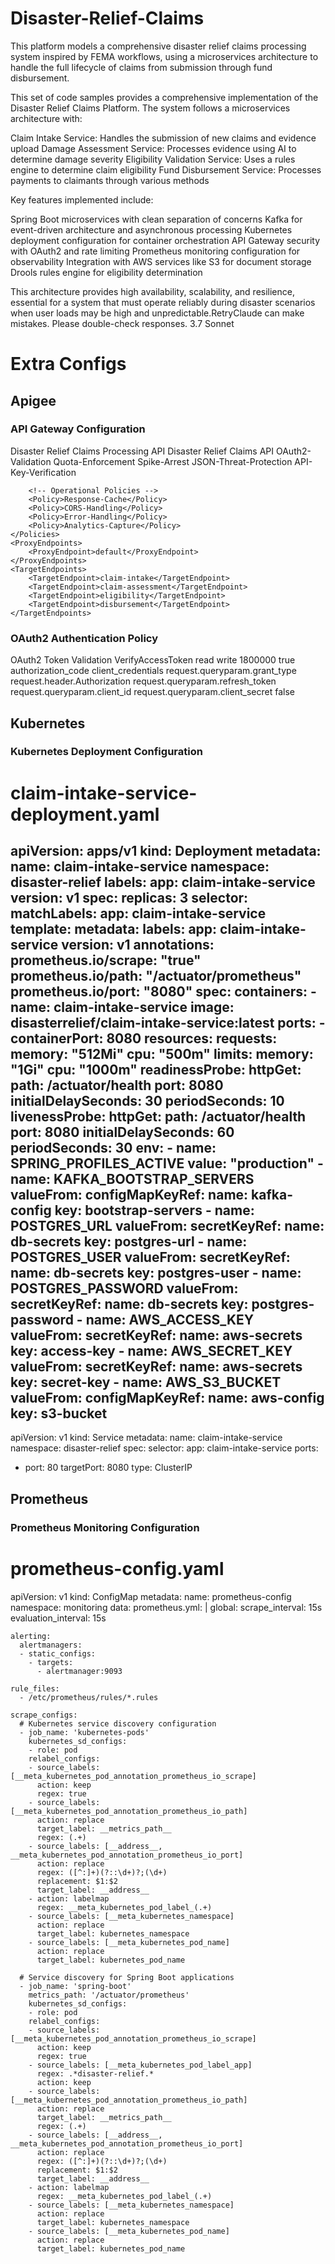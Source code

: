 # Disaster-Relief-Claims
This platform models a comprehensive disaster relief claims processing system inspired by FEMA workflows, using a microservices architecture to handle the full lifecycle of claims from submission through fund disbursement.


This set of code samples provides a comprehensive implementation of the Disaster Relief Claims Platform. The system follows a microservices architecture with:

Claim Intake Service: Handles the submission of new claims and evidence upload
Damage Assessment Service: Processes evidence using AI to determine damage severity
Eligibility Validation Service: Uses a rules engine to determine claim eligibility
Fund Disbursement Service: Processes payments to claimants through various methods

Key features implemented include:

Spring Boot microservices with clean separation of concerns
Kafka for event-driven architecture and asynchronous processing
Kubernetes deployment configuration for container orchestration
API Gateway security with OAuth2 and rate limiting
Prometheus monitoring configuration for observability
Integration with AWS services like S3 for document storage
Drools rules engine for eligibility determination

This architecture provides high availability, scalability, and resilience, essential for a system that must operate reliably during disaster scenarios when user loads may be high and unpredictable.RetryClaude can make mistakes. Please double-check responses. 3.7 Sonnet

# Extra Configs
## Apigee
### API Gateway Configuration
<!-- apiproxy/disaster-relief-api.xml -->
<APIProxy revision="1" name="disaster-relief-api">
    <Description>Disaster Relief Claims Processing API</Description>
    <DisplayName>Disaster Relief Claims API</DisplayName>
    <Policies>
        <!-- Security Policies -->
        <Policy>OAuth2-Validation</Policy>
        <Policy>Quota-Enforcement</Policy>
        <Policy>Spike-Arrest</Policy>
        <Policy>JSON-Threat-Protection</Policy>
        <Policy>API-Key-Verification</Policy>
        
        <!-- Operational Policies -->
        <Policy>Response-Cache</Policy>
        <Policy>CORS-Handling</Policy>
        <Policy>Error-Handling</Policy>
        <Policy>Analytics-Capture</Policy>
    </Policies>
    <ProxyEndpoints>
        <ProxyEndpoint>default</ProxyEndpoint>
    </ProxyEndpoints>
    <TargetEndpoints>
        <TargetEndpoint>claim-intake</TargetEndpoint>
        <TargetEndpoint>claim-assessment</TargetEndpoint>
        <TargetEndpoint>eligibility</TargetEndpoint>
        <TargetEndpoint>disbursement</TargetEndpoint>
    </TargetEndpoints>
</APIProxy>

### OAuth2 Authentication Policy 
<!-- apiproxy/policies/OAuth2-Validation.xml -->
<OAuthV2 async="false" continueOnError="false" enabled="true" name="OAuth2-Validation">
    <DisplayName>OAuth2 Token Validation</DisplayName>
    <Operation>VerifyAccessToken</Operation>
    <Scope>read write</Scope>
    <ExpiresIn>1800000</ExpiresIn>
    <GenerateResponse enabled="false"/>
    <ReuseRefreshToken>true</ReuseRefreshToken>
    <SupportedGrantTypes>
        <GrantType>authorization_code</GrantType>
        <GrantType>client_credentials</GrantType>
    </SupportedGrantTypes>
    <GrantType>request.queryparam.grant_type</GrantType>
    <AccessToken>request.header.Authorization</AccessToken>
    <RefreshToken>request.queryparam.refresh_token</RefreshToken>
    <ClientId>request.queryparam.client_id</ClientId>
    <ClientSecret>request.queryparam.client_secret</ClientSecret>
    <GenerateErrorResponse>false</GenerateErrorResponse>
</OAuthV2>

## Kubernetes
### Kubernetes Deployment Configuration
# claim-intake-service-deployment.yaml
apiVersion: apps/v1
kind: Deployment
metadata:
  name: claim-intake-service
  namespace: disaster-relief
  labels:
    app: claim-intake-service
    version: v1
spec:
  replicas: 3
  selector:
    matchLabels:
      app: claim-intake-service
  template:
    metadata:
      labels:
        app: claim-intake-service
        version: v1
      annotations:
        prometheus.io/scrape: "true"
        prometheus.io/path: "/actuator/prometheus"
        prometheus.io/port: "8080"
    spec:
      containers:
      - name: claim-intake-service
        image: disasterrelief/claim-intake-service:latest
        ports:
        - containerPort: 8080
        resources:
          requests:
            memory: "512Mi"
            cpu: "500m"
          limits:
            memory: "1Gi"
            cpu: "1000m"
        readinessProbe:
          httpGet:
            path: /actuator/health
            port: 8080
          initialDelaySeconds: 30
          periodSeconds: 10
        livenessProbe:
          httpGet:
            path: /actuator/health
            port: 8080
          initialDelaySeconds: 60
          periodSeconds: 30
        env:
        - name: SPRING_PROFILES_ACTIVE
          value: "production"
        - name: KAFKA_BOOTSTRAP_SERVERS
          valueFrom:
            configMapKeyRef:
              name: kafka-config
              key: bootstrap-servers
        - name: POSTGRES_URL
          valueFrom:
            secretKeyRef:
              name: db-secrets
              key: postgres-url
        - name: POSTGRES_USER
          valueFrom:
            secretKeyRef:
              name: db-secrets
              key: postgres-user
        - name: POSTGRES_PASSWORD
          valueFrom:
            secretKeyRef:
              name: db-secrets
              key: postgres-password
        - name: AWS_ACCESS_KEY
          valueFrom:
            secretKeyRef:
              name: aws-secrets
              key: access-key
        - name: AWS_SECRET_KEY
          valueFrom:
            secretKeyRef:
              name: aws-secrets
              key: secret-key
        - name: AWS_S3_BUCKET
          valueFrom:
            configMapKeyRef:
              name: aws-config
              key: s3-bucket
---
apiVersion: v1
kind: Service
metadata:
  name: claim-intake-service
  namespace: disaster-relief
spec:
  selector:
    app: claim-intake-service
  ports:
  - port: 80
    targetPort: 8080
  type: ClusterIP

## Prometheus
### Prometheus Monitoring Configuration
# prometheus-config.yaml
apiVersion: v1
kind: ConfigMap
metadata:
  name: prometheus-config
  namespace: monitoring
data:
  prometheus.yml: |
    global:
      scrape_interval: 15s
      evaluation_interval: 15s
      
    alerting:
      alertmanagers:
      - static_configs:
        - targets:
          - alertmanager:9093

    rule_files:
      - /etc/prometheus/rules/*.rules

    scrape_configs:
      # Kubernetes service discovery configuration
      - job_name: 'kubernetes-pods'
        kubernetes_sd_configs:
        - role: pod
        relabel_configs:
        - source_labels: [__meta_kubernetes_pod_annotation_prometheus_io_scrape]
          action: keep
          regex: true
        - source_labels: [__meta_kubernetes_pod_annotation_prometheus_io_path]
          action: replace
          target_label: __metrics_path__
          regex: (.+)
        - source_labels: [__address__, __meta_kubernetes_pod_annotation_prometheus_io_port]
          action: replace
          regex: ([^:]+)(?::\d+)?;(\d+)
          replacement: $1:$2
          target_label: __address__
        - action: labelmap
          regex: __meta_kubernetes_pod_label_(.+)
        - source_labels: [__meta_kubernetes_namespace]
          action: replace
          target_label: kubernetes_namespace
        - source_labels: [__meta_kubernetes_pod_name]
          action: replace
          target_label: kubernetes_pod_name
          
      # Service discovery for Spring Boot applications
      - job_name: 'spring-boot'
        metrics_path: '/actuator/prometheus'
        kubernetes_sd_configs:
        - role: pod
        relabel_configs:
        - source_labels: [__meta_kubernetes_pod_annotation_prometheus_io_scrape]
          action: keep
          regex: true
        - source_labels: [__meta_kubernetes_pod_label_app]
          regex: .*disaster-relief.*
          action: keep
        - source_labels: [__meta_kubernetes_pod_annotation_prometheus_io_path]
          action: replace
          target_label: __metrics_path__
          regex: (.+)
        - source_labels: [__address__, __meta_kubernetes_pod_annotation_prometheus_io_port]
          action: replace
          regex: ([^:]+)(?::\d+)?;(\d+)
          replacement: $1:$2
          target_label: __address__
        - action: labelmap
          regex: __meta_kubernetes_pod_label_(.+)
        - source_labels: [__meta_kubernetes_namespace]
          action: replace
          target_label: kubernetes_namespace
        - source_labels: [__meta_kubernetes_pod_name]
          action: replace
          target_label: kubernetes_pod_name

